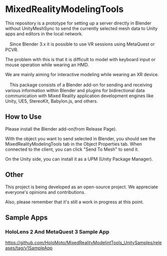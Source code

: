 # MixedRealityModelingTools

This repository is a prototype for setting up a server directly in Blender without UnityMeshSync to send the currently selected mesh data to Unity apps and editors in the local network.

　Since Blender 3.x it is possible to use VR sessions using MetaQuest or PCVR.
 
 The problem with this is that it is difficult to model with keyboard input or mouse operation while wearing an HMD.

We are mainly aiming for interactive modeling while wearing an XR device.

　This package consists of a Blender add-on for sending and receiving various information within Blender and plugins for bidirectional data communication with Mixed Reality application development engines like Unity, UE5, StereoKit, Babylon.js, and others.
 

## How to Use 

Please install the Blender add-on(from Release Page).


With the object you want to send selected in Blender, you should see the MixedRealityModelingTools tab in the Object Properties tab. When connected to the client, you can click "Send To Mesh" to send it.

On the Unity side, you can install it as a UPM (Unity Package Manager).


## Other


This project is being developed as an open-source project. We appreciate everyone's opinions and contributions.

Also, please remember that it's still a work in progress at this point.


## Sample Apps

### HoloLens 2 And MetaQuest 3 Sample App

https://github.com/HoloMoto/MixedRealityModelintTools_UnitySamples/releases/tag/v1SampleApp

